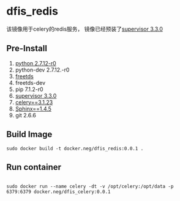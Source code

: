 # dfis_redis

该镜像用于celery的redis服务， 镜像已经预装了[supervisor 3.3.0](http://supervisord.org/)

## Pre-Install

1. [python 2.7.12-r0](https://www.python.org/)
2. python-dev 2.7.12.-r0
3. [freetds ](http://www.freetds.org/)
4. freetds-dev
5. pip 7.1.2-r0
6. [supervisor 3.3.0](http://www.supervisord.org/)
7. [celery==3.1.23](http://www.celeryproject.org/)
8. [Sphinx==1.4.5](http://www.sphinx-doc.org/en/stable/)
9. git 2.6.6

## Build Image
```shell
sudo docker build -t docker.neg/dfis_redis:0.0.1 .
```

## Run container
```shell

sudo docker run --name celery -dt -v /opt/celery:/opt/data -p 6379:6379 docker.neg/dfis_celery:0.0.1

```